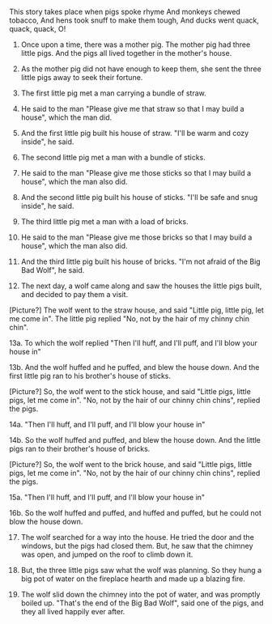 This story takes place when pigs spoke rhyme
And monkeys chewed tobacco,
And hens took snuff to make them tough,
And ducks went quack, quack, quack, O!

1. Once upon a time, there was a mother pig.
   The mother pig had three little pigs.
   And the pigs all lived together in the mother's house.

2. As the mother pig did not have enough to keep them,
   she sent the three little pigs away to seek their fortune.

3. The first little pig met a man carrying a bundle of straw.

4. He said to the man "Please give me that straw so that I may build a house",
   which the man did.

5. And the first little pig built his house of straw.
   "I'll be warm and cozy inside", he said.

6. The second little pig met a man with a bundle of sticks.

7. He said to the man "Please give me those sticks so that I may build a house",
   which the man also did.

8. And the second little pig built his house of sticks.
   "I'll be safe and snug inside", he said.

9. The third little pig met a man with a load of bricks.

10. He said to the man "Please give me those bricks so that I may build a house",
    which the man also did.

11. And the third little pig built his house of bricks.
   "I'm not afraid of the Big Bad Wolf", he said.

12. The next day, a wolf came along and saw the houses the little pigs
    built, and decided to pay them a visit.

[Picture?]
The wolf went to the straw house, and said
"Little pig, little pig, let me come in".
The little pig replied "No, not by the hair of my chinny chin chin".

13a. To which the wolf replied "Then I'll huff, and I'll puff, and I'll
     blow your house in"

13b. And the wolf huffed and he puffed, and blew the house down.
     And the first little pig ran to his brother's house of sticks.

[Picture?]
So, the wolf went to the stick house, and said
"Little pigs, little pigs, let me come in".
"No, not by the hair of our chinny chin chins", replied the pigs.

14a. "Then I'll huff, and I'll puff, and I'll blow your house in"

14b. So the wolf huffed and puffed, and blew the house down.
     And the little pigs ran to their brother's house of bricks.

[Picture?]
So, the wolf went to the brick house, and said
"Little pigs, little pigs, let me come in".
"No, not by the hair of our chinny chin chins", replied the pigs.

15a. "Then I'll huff, and I'll puff, and I'll blow your house in"

16b. So the wolf huffed and puffed, and huffed and puffed, but he could not
     blow the house down.

17. The wolf searched for a way into the house.  He tried the door and the
    windows, but the pigs had closed them.  But, he saw that the chimney was
    open, and jumped on the roof to climb down it.

18. But, the three little pigs saw what the wolf was planning.  So they hung a
    big pot of water on the fireplace hearth and made up a blazing fire.

19. The wolf slid down the chimney into the pot of water, and was promptly
    boiled up. "That's the end of the Big Bad Wolf", said one of the pigs,
    and they all lived happily ever after.
